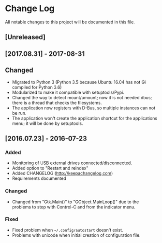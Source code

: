# Change Log
All notable changes to this project will be documented in this file.

## [Unreleased]

## [2017.08.31] - 2017-08-31

## Changed
- Migrated to Python 3 (Python 3.5 because Ubuntu 16.04 has not Gi compiled for Python 3.6)
- Modularized to make it compatible with setuptools/Pypi.
- Changed the way to detect mount/umount; now it is not needed dbus; there is a thread that checks the filesystems.
- The application now registers with D-Bus, so multiple instances can not be run.
- The application won't create the application shortcut for the applications menu; it will be done by setuptools.

## [2016.07.23] - 2016-07-23
### Added
- Monitoring of USB external drives connected/disconnected.
- Added option to "Restart and reindex"
- Added CHANGELOG (http://keepachangelog.com)
- Requirements documented

### Changed
- Changed from "Gtk.Main()" to "GObject.MainLoop()" due to the problems to stop with Control-C and from the indicator menu.

### Fixed
- Fixed problem when `~/.config/autostart` doesn't exist.
- Problems with unicode when initial creation of configuration file.
